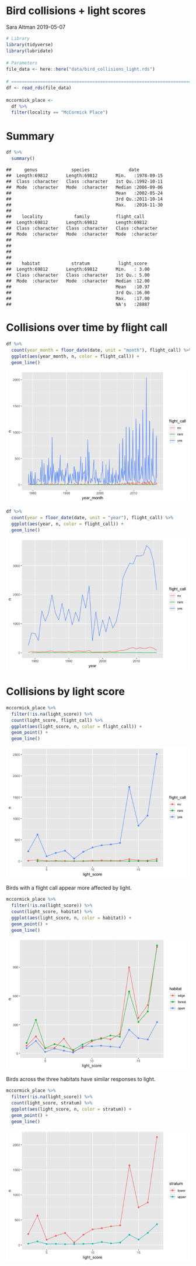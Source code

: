 Bird collisions + light scores
================
Sara Altman
2019-05-07

``` r
# Library
library(tidyverse)
library(lubridate)

# Parameters
file_data <- here::here("data/bird_collisions_light.rds")

# ==============================================================================
df <- read_rds(file_data)

mccormick_place <- 
  df %>% 
  filter(locality == "McCormick Place")
```

# Summary

``` r
df %>% 
  summary()
```

    ##     genus             species               date           
    ##  Length:69812       Length:69812       Min.   :1978-09-15  
    ##  Class :character   Class :character   1st Qu.:1992-10-11  
    ##  Mode  :character   Mode  :character   Median :2006-09-06  
    ##                                        Mean   :2002-05-24  
    ##                                        3rd Qu.:2011-10-14  
    ##                                        Max.   :2016-11-30  
    ##                                                            
    ##    locality            family          flight_call       
    ##  Length:69812       Length:69812       Length:69812      
    ##  Class :character   Class :character   Class :character  
    ##  Mode  :character   Mode  :character   Mode  :character  
    ##                                                          
    ##                                                          
    ##                                                          
    ##                                                          
    ##    habitat            stratum           light_score   
    ##  Length:69812       Length:69812       Min.   : 3.00  
    ##  Class :character   Class :character   1st Qu.: 5.00  
    ##  Mode  :character   Mode  :character   Median :12.00  
    ##                                        Mean   :10.97  
    ##                                        3rd Qu.:16.00  
    ##                                        Max.   :17.00  
    ##                                        NA's   :28887

# Collisions over time by flight call

``` r
df %>% 
  count(year_month = floor_date(date, unit = "month"), flight_call) %>% 
  ggplot(aes(year_month, n, color = flight_call)) +
  geom_line()
```

![](bird_collisions_light_files/figure-gfm/unnamed-chunk-3-1.png)<!-- -->

``` r
df %>% 
  count(year = floor_date(date, unit = "year"), flight_call) %>% 
  ggplot(aes(year, n, color = flight_call)) +
  geom_line()
```

![](bird_collisions_light_files/figure-gfm/unnamed-chunk-4-1.png)<!-- -->

# Collisions by light score

``` r
mccormick_place %>% 
  filter(!is.na(light_score)) %>% 
  count(light_score, flight_call) %>% 
  ggplot(aes(light_score, n, color = flight_call)) +
  geom_point() +
  geom_line() 
```

![](bird_collisions_light_files/figure-gfm/unnamed-chunk-5-1.png)<!-- -->

Birds with a flight call appear more affected by light.

``` r
mccormick_place %>% 
  filter(!is.na(light_score)) %>% 
  count(light_score, habitat) %>% 
  ggplot(aes(light_score, n, color = habitat)) +
  geom_point() +
  geom_line() 
```

![](bird_collisions_light_files/figure-gfm/unnamed-chunk-6-1.png)<!-- -->

Birds across the three habitats have similar responses to light.

``` r
mccormick_place %>% 
  filter(!is.na(light_score)) %>% 
  count(light_score, stratum) %>% 
  ggplot(aes(light_score, n, color = stratum)) +
  geom_point() +
  geom_line() 
```

![](bird_collisions_light_files/figure-gfm/unnamed-chunk-7-1.png)<!-- -->
